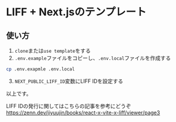 # LIFF + Next.jsのテンプレート

## 使い方

1. `clone`または`use template`をする
2. `.env.example`ファイルをコピーし、`.env.local`ファイルを作成する
```bash
cp .env.exapmle .env.local
```
3. `NEXT_PUBLIC_LIFF_ID`変数にLIFF IDを設定する

以上です。

LIFF IDの発行に関してはこちらの記事を参考にどうぞ
https://zenn.dev/jiyuujin/books/react-x-vite-x-liff/viewer/page3
